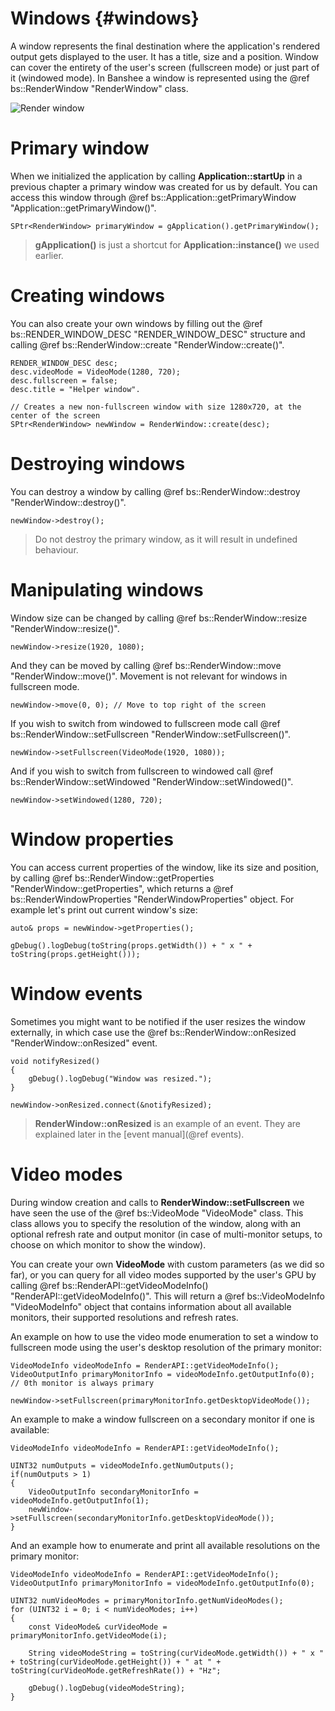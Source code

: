 Windows					{#windows}
===============

A window represents the final destination where the application's rendered output gets displayed to the user. It has a title, size and a position. Window can cover the entirety of the user's screen (fullscreen mode) or just part of it (windowed mode). In Banshee a window is represented using the @ref bs::RenderWindow "RenderWindow" class.

![Render window](RenderWindow.png)  

# Primary window
When we initialized the application by calling **Application::startUp** in a previous chapter a primary window was created for us by default. You can access this window through @ref bs::Application::getPrimaryWindow "Application::getPrimaryWindow()".

~~~~~~~~~~~~~{.cpp}
SPtr<RenderWindow> primaryWindow = gApplication().getPrimaryWindow();
~~~~~~~~~~~~~

> **gApplication()** is just a shortcut for **Application::instance()** we used earlier.

# Creating windows
You can also create your own windows by filling out the @ref bs::RENDER_WINDOW_DESC "RENDER_WINDOW_DESC" structure and calling @ref bs::RenderWindow::create "RenderWindow::create()".

~~~~~~~~~~~~~{.cpp}
RENDER_WINDOW_DESC desc;
desc.videoMode = VideoMode(1280, 720);
desc.fullscreen = false;
desc.title = "Helper window".

// Creates a new non-fullscreen window with size 1280x720, at the center of the screen
SPtr<RenderWindow> newWindow = RenderWindow::create(desc);
~~~~~~~~~~~~~

# Destroying windows
You can destroy a window by calling @ref bs::RenderWindow::destroy "RenderWindow::destroy()". 

~~~~~~~~~~~~~{.cpp}
newWindow->destroy();
~~~~~~~~~~~~~

> Do not destroy the primary window, as it will result in undefined behaviour.

# Manipulating windows
Window size can be changed by calling @ref bs::RenderWindow::resize "RenderWindow::resize()".

~~~~~~~~~~~~~{.cpp}
newWindow->resize(1920, 1080);
~~~~~~~~~~~~~

And they can be moved by calling @ref bs::RenderWindow::move "RenderWindow::move()". Movement is not relevant for windows in fullscreen mode.

~~~~~~~~~~~~~{.cpp}
newWindow->move(0, 0); // Move to top right of the screen
~~~~~~~~~~~~~

If you wish to switch from windowed to fullscreen mode call @ref bs::RenderWindow::setFullscreen "RenderWindow::setFullscreen()".

~~~~~~~~~~~~~{.cpp}
newWindow->setFullscreen(VideoMode(1920, 1080));
~~~~~~~~~~~~~

And if you wish to switch from fullscreen to windowed call @ref bs::RenderWindow::setWindowed "RenderWindow::setWindowed()".

~~~~~~~~~~~~~{.cpp}
newWindow->setWindowed(1280, 720);
~~~~~~~~~~~~~

# Window properties
You can access current properties of the window, like its size and position, by calling @ref bs::RenderWindow::getProperties "RenderWindow::getProperties", which returns a @ref bs::RenderWindowProperties "RenderWindowProperties" object. For example let's print out current window's size:

~~~~~~~~~~~~~{.cpp}
auto& props = newWindow->getProperties();

gDebug().logDebug(toString(props.getWidth()) + " x " + toString(props.getHeight()));
~~~~~~~~~~~~~

# Window events
Sometimes you might want to be notified if the user resizes the window externally, in which case use the @ref bs::RenderWindow::onResized "RenderWindow::onResized" event.

~~~~~~~~~~~~~{.cpp}
void notifyResized()
{
	gDebug().logDebug("Window was resized.");
}

newWindow->onResized.connect(&notifyResized);
~~~~~~~~~~~~~

> **RenderWindow::onResized** is an example of an event. They are explained later in the [event manual](@ref events).

# Video modes
During window creation and calls to **RenderWindow::setFullscreen** we have seen the use of the @ref bs::VideoMode "VideoMode" class. This class allows you to specify the resolution of the window, along with an optional refresh rate and output monitor (in case of multi-monitor setups, to choose on which monitor to show the window). 

You can create your own **VideoMode** with custom parameters (as we did so far), or you can query for all video modes supported by the user's GPU by calling @ref bs::RenderAPI::getVideoModeInfo() "RenderAPI::getVideoModeInfo()". This will return a @ref bs::VideoModeInfo "VideoModeInfo" object that contains information about all available monitors, their supported resolutions and refresh rates.

An example on how to use the video mode enumeration to set a window to fullscreen mode using the user's desktop resolution of the primary monitor:
~~~~~~~~~~~~~{.cpp}
VideoModeInfo videoModeInfo = RenderAPI::getVideoModeInfo();
VideoOutputInfo primaryMonitorInfo = videoModeInfo.getOutputInfo(0); // 0th monitor is always primary

newWindow->setFullscreen(primaryMonitorInfo.getDesktopVideoMode());
~~~~~~~~~~~~~

An example to make a window fullscreen on a secondary monitor if one is available:
~~~~~~~~~~~~~{.cpp}
VideoModeInfo videoModeInfo = RenderAPI::getVideoModeInfo();

UINT32 numOutputs = videoModeInfo.getNumOutputs();
if(numOutputs > 1)
{
	VideoOutputInfo secondaryMonitorInfo = videoModeInfo.getOutputInfo(1);
	newWindow->setFullscreen(secondaryMonitorInfo.getDesktopVideoMode());
}
~~~~~~~~~~~~~

And an example how to enumerate and print all available resolutions on the primary monitor:
~~~~~~~~~~~~~{.cpp}
VideoModeInfo videoModeInfo = RenderAPI::getVideoModeInfo();
VideoOutputInfo primaryMonitorInfo = videoModeInfo.getOutputInfo(0);

UINT32 numVideoModes = primaryMonitorInfo.getNumVideoModes();
for (UINT32 i = 0; i < numVideoModes; i++)
{
	const VideoMode& curVideoMode = primaryMonitorInfo.getVideoMode(i);

	String videoModeString = toString(curVideoMode.getWidth()) + " x " + toString(curVideoMode.getHeight()) + " at " + toString(curVideoMode.getRefreshRate()) + "Hz";
	
	gDebug().logDebug(videoModeString);
}
~~~~~~~~~~~~~